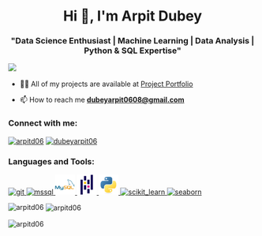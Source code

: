 <h1 align="center">Hi 👋, I'm Arpit Dubey</h1>
<h3 align="center">"Data Science Enthusiast | Machine Learning | Data Analysis | Python & SQL Expertise"</h3>

<img src="[image](https://github.com/user-attachments/assets/b8e7a850-ad69-40ac-b96c-86814c1c5165)
" width="400px" />




- 👨‍💻 All of my projects are available at [Project Portfolio](https://github.com/ArpitD06/Project-Portfolio)

- 📫 How to reach me **dubeyarpit0608@gmail.com**

<h3 align="left">Connect with me:</h3>
<p align="left">
<a href="https://linkedin.com/in/arpitd06" target="blank"><img align="center" src="https://raw.githubusercontent.com/rahuldkjain/github-profile-readme-generator/master/src/images/icons/Social/linked-in-alt.svg" alt="arpitd06" height="30" width="40" /></a>
<a href="https://kaggle.com/dubeyarpit06" target="blank"><img align="center" src="https://raw.githubusercontent.com/rahuldkjain/github-profile-readme-generator/master/src/images/icons/Social/kaggle.svg" alt="dubeyarpit06" height="30" width="40" /></a>
</p>

<h3 align="left">Languages and Tools:</h3>
<p align="left"> <a href="https://git-scm.com/" target="_blank" rel="noreferrer"> <img src="https://www.vectorlogo.zone/logos/git-scm/git-scm-icon.svg" alt="git" width="40" height="40"/> </a> <a href="https://www.microsoft.com/en-us/sql-server" target="_blank" rel="noreferrer"> <img src="https://www.svgrepo.com/show/303229/microsoft-sql-server-logo.svg" alt="mssql" width="40" height="40"/> </a> <a href="https://www.mysql.com/" target="_blank" rel="noreferrer"> <img src="https://raw.githubusercontent.com/devicons/devicon/master/icons/mysql/mysql-original-wordmark.svg" alt="mysql" width="40" height="40"/> </a> <a href="https://pandas.pydata.org/" target="_blank" rel="noreferrer"> <img src="https://raw.githubusercontent.com/devicons/devicon/2ae2a900d2f041da66e950e4d48052658d850630/icons/pandas/pandas-original.svg" alt="pandas" width="40" height="40"/> </a> <a href="https://www.python.org" target="_blank" rel="noreferrer"> <img src="https://raw.githubusercontent.com/devicons/devicon/master/icons/python/python-original.svg" alt="python" width="40" height="40"/> </a> <a href="https://scikit-learn.org/" target="_blank" rel="noreferrer"> <img src="https://upload.wikimedia.org/wikipedia/commons/0/05/Scikit_learn_logo_small.svg" alt="scikit_learn" width="40" height="40"/> </a> <a href="https://seaborn.pydata.org/" target="_blank" rel="noreferrer"> <img src="https://seaborn.pydata.org/_images/logo-mark-lightbg.svg" alt="seaborn" width="40" height="40"/> </a> </p>

<p><img align="left" src="https://github-readme-stats.vercel.app/api/top-langs?username=arpitd06&show_icons=true&locale=en&layout=compact" alt="arpitd06" /></p>

<p>&nbsp;<img align="center" src="https://github-readme-stats.vercel.app/api?username=arpitd06&show_icons=true&locale=en" alt="arpitd06" /></p>

<p><img align="center" src="https://github-readme-streak-stats.herokuapp.com/?user=arpitd06&" alt="arpitd06" /></p>

